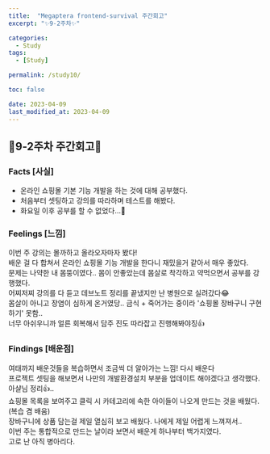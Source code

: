 ```yaml
---
title:  "Megaptera frontend-survival 주간회고"
excerpt: "✨9-2주차✨"

categories:
  - Study
tags:
  - [Study]

permalink: /study10/

toc: false

date: 2023-04-09
last_modified_at: 2023-04-09
---
```

## 💫9-2주차 주간회고💫

### Facts [사실]
- 온라인 쇼핑몰 기본 기능 개발을 하는 것에 대해 공부했다.
- 처음부터 셋팅하고 강의를 따라하며 테스트를 해봤다.
- 화요일 이후 공부를 할 수 없었다...🥲

### Feelings [느낌]
이번 주 강의는 몰까하고 올라오자마자 봤다!\
배운 걸 다 합쳐서 온라인 쇼핑몰 기능 개발을 한다니 재밌을거 같아서 매우 좋았다.\
문제는 나약한 내 몸뚱이였다.. 몸이 안좋았는데 몸살로 착각하고 약먹으면서 공부를 강행했다.\
어찌저찌 강의를 다 듣고 데브노트 정리를 끝냈지만 난 병원으로 실려갔다😂\
몸살이 아니고 장염이 심하게 온거였당.. 금식 + 죽어가는 중이라 '쇼핑몰 장바구니 구현하기' 못함..\
너무 아쉬우니까 얼른 회복해서 담주 진도 따라잡고 진행해봐야징👍

### Findings [배운점]
여태까지 배운것들을 복습하면서 조금씩 더 알아가는 느낌! 다시 배운다\
프로젝트 셋팅을 해보면서 나만의 개발환경설치 부분을 업데이트 해야겠다고 생각했다. 아샬님 정리👍..\
쇼핑몰 목록을 보여주고 클릭 시 카테고리에 속한 아이들이 나오게 만드는 것을 배웠다.(복습 겸 배움)\
장바구니에 상품 담는걸 제일 열심히 보고 배웠다. 나에게 제일 어렵게 느껴져서..\
이번 주는 통합적으로 만드는 날이라 보면서 배운게 하나부터 백가지였다.\
고로 난 아직 병아리다.

